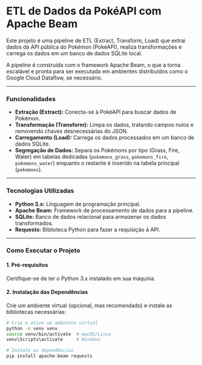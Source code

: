 # ETL de Dados da PokéAPI com Apache Beam

Este projeto é uma pipeline de ETL (Extract, Transform, Load) que extrai dados da API pública do Pokémon (PokéAPI), realiza transformações e carrega os dados em um banco de dados SQLite local.

A pipeline é construída com o framework Apache Beam, o que a torna escalável e pronta para ser executada em ambientes distribuídos como o Google Cloud Dataflow, se necessário.

---

### Funcionalidades

- **Extração (Extract):** Conecta-se à PokéAPI para buscar dados de Pokémon.
- **Transformação (Transform):** Limpa os dados, tratando campos nulos e removendo chaves desnecessárias do JSON.
- **Carregamento (Load):** Carrega os dados processados em um banco de dados SQLite.
- **Segregação de Dados:** Separa os Pokémons por tipo (Grass, Fire, Water) em tabelas dedicadas (`pokemons_grass`, `pokemons_fire`, `pokemons_water`) enquanto o restante é inserido na tabela principal (`pokemons`).

---

### Tecnologias Utilizadas

- **Python 3.x:** Linguagem de programação principal.
- **Apache Beam:** Framework de processamento de dados para a pipeline.
- **SQLite:** Banco de dados relacional para armazenar os dados transformados.
- **Requests:** Biblioteca Python para fazer a requisição à API.

---

### Como Executar o Projeto

#### 1. Pré-requisitos

Certifique-se de ter o Python 3.x instalado em sua máquina.

#### 2. Instalação das Dependências

Crie um ambiente virtual (opcional, mas recomendado) e instale as bibliotecas necessárias:

```bash
# Crie e ative um ambiente virtual
python -m venv venv
source venv/bin/activate  # macOS/Linux
venv\Scripts\activate     # Windows

# Instale as dependências
pip install apache-beam requests
